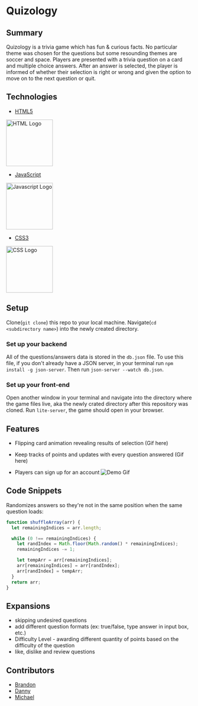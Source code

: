 
# Quizology

## Summary
Quizology is a trivia game which has fun & curious facts. No particular theme was chosen for the questions but some resounding themes are soccer and space. Players are presented with a trivia question on a card and multiple choice answers. After an answer is selected, the player is informed of whether their selection is right or wrong and given the option to move on to the next question or quit.

## Technologies
* [HTML5](https://www.w3schools.com/html/) 

<img src="https://www.w3.org/html/logo/img/mark-word-icon.png" alt="HTML Logo" height="126">

* [JavaScript](https://developer.mozilla.org/en-US/docs/Web/JavaScript)

<img src="https://upload.wikimedia.org/wikipedia/commons/6/6a/JavaScript-logo.png" alt="Javascript Logo" height="126">

* [CSS3](https://www.w3schools.com/css/) 

<img src="https://upload.wikimedia.org/wikipedia/commons/thumb/3/3d/CSS.3.svg/730px-CSS.3.svg.png" alt="CSS Logo" height="126">


## Setup
Clone(`git clone`) this repo to your local machine. Navigate(`cd <subdirectory name>`) into the newly created directory. 

### Set up your backend
All of the questions/answers data is stored in the `db.json` file. To use this file, if you don't already have a JSON server, in your terminal run `npm install -g json-server`. Then run `json-server --watch db.json`. 

### Set up your front-end
Open another window in your terminal and navigate into the directory where the game files live, aka the newly crated directory after this repository was cloned. Run `lite-server`, the game should open in your browser.

## Features
* Flipping card animation revealing results of selection
    (Gif here)

* Keep tracks of points and updates with every question answered
    (Gif here)

* Players can sign up for an account
![Demo Gif](https://media.giphy.com/media/9zgofTvN2YdalAurg0/giphy.gif)

## Code Snippets
Randomizes answers so they're not in the same position when the same question loads:
```javascript
function shuffleArray(arr) {
  let remainingIndices = arr.length;

  while (0 !== remainingIndices) {
    let randIndex = Math.floor(Math.random() * remainingIndices);
    remainingIndices -= 1;

    let tempArr = arr[remainingIndices];
    arr[remainingIndices] = arr[randIndex];
    arr[randIndex] = tempArr;
  }
  return arr;
}
```

## Expansions
* skipping undesired questions
* add different question formats (ex: true/false, type answer in input box, etc.)
* Difficulty Level - awarding different quantity of points based on the difficulty of the question
* like, dislike and review questions


## Contributors
* [Brandon](https://github.com/brandonefields)
* [Danny](https://github.com/dannyirwin)
* [Michael](https://github.com/stevemr77)
